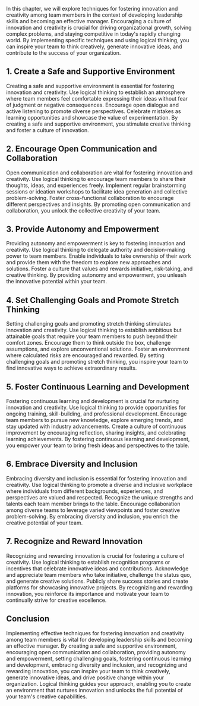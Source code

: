 
In this chapter, we will explore techniques for fostering innovation and creativity among team members in the context of developing leadership skills and becoming an effective manager. Encouraging a culture of innovation and creativity is crucial for driving organizational growth, solving complex problems, and staying competitive in today's rapidly changing world. By implementing specific techniques and using logical thinking, you can inspire your team to think creatively, generate innovative ideas, and contribute to the success of your organization.

1\. Create a Safe and Supportive Environment
-------------------------------------------

Creating a safe and supportive environment is essential for fostering innovation and creativity. Use logical thinking to establish an atmosphere where team members feel comfortable expressing their ideas without fear of judgment or negative consequences. Encourage open dialogue and active listening to promote diverse perspectives. Celebrate mistakes as learning opportunities and showcase the value of experimentation. By creating a safe and supportive environment, you stimulate creative thinking and foster a culture of innovation.

2\. Encourage Open Communication and Collaboration
-------------------------------------------------

Open communication and collaboration are vital for fostering innovation and creativity. Use logical thinking to encourage team members to share their thoughts, ideas, and experiences freely. Implement regular brainstorming sessions or ideation workshops to facilitate idea generation and collective problem-solving. Foster cross-functional collaboration to encourage different perspectives and insights. By promoting open communication and collaboration, you unlock the collective creativity of your team.

3\. Provide Autonomy and Empowerment
-----------------------------------

Providing autonomy and empowerment is key to fostering innovation and creativity. Use logical thinking to delegate authority and decision-making power to team members. Enable individuals to take ownership of their work and provide them with the freedom to explore new approaches and solutions. Foster a culture that values and rewards initiative, risk-taking, and creative thinking. By providing autonomy and empowerment, you unleash the innovative potential within your team.

4\. Set Challenging Goals and Promote Stretch Thinking
-----------------------------------------------------

Setting challenging goals and promoting stretch thinking stimulates innovation and creativity. Use logical thinking to establish ambitious but attainable goals that require your team members to push beyond their comfort zones. Encourage them to think outside the box, challenge assumptions, and explore unconventional solutions. Foster an environment where calculated risks are encouraged and rewarded. By setting challenging goals and promoting stretch thinking, you inspire your team to find innovative ways to achieve extraordinary results.

5\. Foster Continuous Learning and Development
---------------------------------------------

Fostering continuous learning and development is crucial for nurturing innovation and creativity. Use logical thinking to provide opportunities for ongoing training, skill-building, and professional development. Encourage team members to pursue new knowledge, explore emerging trends, and stay updated with industry advancements. Create a culture of continuous improvement by encouraging reflection, sharing insights, and celebrating learning achievements. By fostering continuous learning and development, you empower your team to bring fresh ideas and perspectives to the table.

6\. Embrace Diversity and Inclusion
----------------------------------

Embracing diversity and inclusion is essential for fostering innovation and creativity. Use logical thinking to promote a diverse and inclusive workplace where individuals from different backgrounds, experiences, and perspectives are valued and respected. Recognize the unique strengths and talents each team member brings to the table. Encourage collaboration among diverse teams to leverage varied viewpoints and foster creative problem-solving. By embracing diversity and inclusion, you enrich the creative potential of your team.

7\. Recognize and Reward Innovation
----------------------------------

Recognizing and rewarding innovation is crucial for fostering a culture of creativity. Use logical thinking to establish recognition programs or incentives that celebrate innovative ideas and contributions. Acknowledge and appreciate team members who take initiative, challenge the status quo, and generate creative solutions. Publicly share success stories and create platforms for showcasing innovative projects. By recognizing and rewarding innovation, you reinforce its importance and motivate your team to continually strive for creative excellence.

Conclusion
----------

Implementing effective techniques for fostering innovation and creativity among team members is vital for developing leadership skills and becoming an effective manager. By creating a safe and supportive environment, encouraging open communication and collaboration, providing autonomy and empowerment, setting challenging goals, fostering continuous learning and development, embracing diversity and inclusion, and recognizing and rewarding innovation, you can inspire your team to think creatively, generate innovative ideas, and drive positive change within your organization. Logical thinking guides your approach, enabling you to create an environment that nurtures innovation and unlocks the full potential of your team's creative capabilities.
